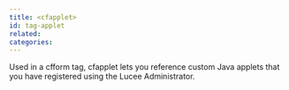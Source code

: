 ```yaml
---
title: <cfapplet>
id: tag-applet
related:
categories:
---
```


Used in a cfform tag, cfapplet lets you reference custom Java applets that you have registered
			using the Lucee Administrator.